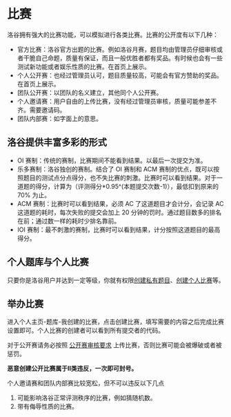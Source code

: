 # 比赛

洛谷拥有强大的比赛功能，可以模拟进行各类比赛。比赛的公开度有以下几种：

- 官方比赛：洛谷官方出题的比赛。例如洛谷月赛，题目均由管理员仔细审核或者干脆自己命题，质量有保证，而且一般优胜者都有奖品。有时候也会有一些测试新功能或者娱乐性质的比赛。在首页上展示。
- 个人公开赛：也经过管理员认可，题目质量较高，可能会有官方赞助的奖品。在首页上展示。
- 团队公开赛：以团队的名义建立，其他同个人公开赛。
- 个人邀请赛：用户自由的上传比赛，没有经过管理员审核，质量可能参差不齐。需要邀请码。
- 团队内部赛：如字面上的意思。

## 洛谷提供丰富多彩的形式

- OI 赛制：传统的赛制，比赛期间不能看到结果。以最后一次提交为准。
- 乐多赛制：洛谷独创的赛制。结合了 OI 赛制和 ACM 赛制的优点，既可以按照题目的测试点分点得分，也不失比赛的刺激。比赛时可以看到结果。对于一道题的得分，计算为（评测得分\*0.95^(本题提交次数-1)），最低扣到原来的 70% 为止。
- ACM 赛制：比赛时可以看到结果，必须 AC 了这道题目才会计分，会记录 AC 这道题的耗时，每次失败的提交会加上 20 分钟的罚时。通过题目数多的排名在前；通过数一样的耗时少排名靠前。
- IOI 赛制：最不刺激的赛制，比赛时可以看到结果，计分按照这道题目的最高得分。

## 个人题库与个人比赛

只要你是洛谷用户并达到一定等级，你就有权限[创建私有题目](https://www.luogu.com.cn/problem/new?type=U)、[创建个人比赛](https://www.luogu.com.cn/contest/new)等。

## 举办比赛

进入个人主页-题库-我创建的比赛，点击创建比赛，填写需要的内容之后完成比赛设置即可。个人比赛的创建者可以看到所有提交者的代码。

对于公开赛请务必按照 [公开赛审核要求](../../rules/academic/contest-standard.md) 上传比赛，否则比赛可能会被爆破或者被惩罚。

**恶意创建公开比赛属于II类违反，一次即可封号。**

个人邀请赛和团队内部赛比较宽松，但不可以违反以下几点

1. 可能影响洛谷正常评测秩序的比赛，例如猜随机数。
2. 带有侮辱性质的比赛。
